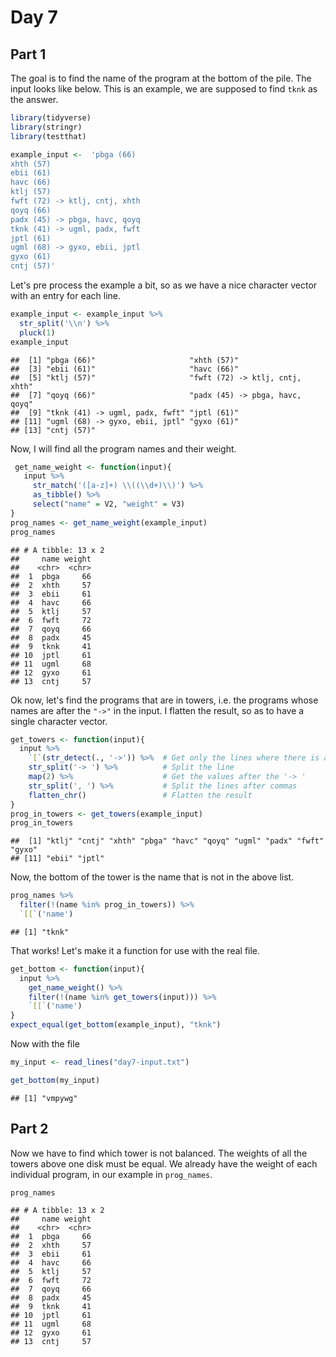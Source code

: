 Day 7
================

Part 1
------

The goal is to find the name of the program at the bottom of the pile. The input looks like below. This is an example, we are supposed to find `tknk` as the answer.

``` r
library(tidyverse)
library(stringr)
library(testthat)

example_input <-  'pbga (66)
xhth (57)
ebii (61)
havc (66)
ktlj (57)
fwft (72) -> ktlj, cntj, xhth
qoyq (66)
padx (45) -> pbga, havc, qoyq
tknk (41) -> ugml, padx, fwft
jptl (61)
ugml (68) -> gyxo, ebii, jptl
gyxo (61)
cntj (57)'
```

Let's pre process the example a bit, so as we have a nice character vector with an entry for each line.

``` r
example_input <- example_input %>% 
  str_split('\\n') %>% 
  pluck(1)
example_input
```

    ##  [1] "pbga (66)"                     "xhth (57)"                    
    ##  [3] "ebii (61)"                     "havc (66)"                    
    ##  [5] "ktlj (57)"                     "fwft (72) -> ktlj, cntj, xhth"
    ##  [7] "qoyq (66)"                     "padx (45) -> pbga, havc, qoyq"
    ##  [9] "tknk (41) -> ugml, padx, fwft" "jptl (61)"                    
    ## [11] "ugml (68) -> gyxo, ebii, jptl" "gyxo (61)"                    
    ## [13] "cntj (57)"

Now, I will find all the program names and their weight.

``` r
 get_name_weight <- function(input){
   input %>% 
     str_match('([a-z]+) \\((\\d+)\\)') %>% 
     as_tibble() %>% 
     select("name" = V2, "weight" = V3)
}
prog_names <- get_name_weight(example_input)
prog_names
```

    ## # A tibble: 13 x 2
    ##     name weight
    ##    <chr>  <chr>
    ##  1  pbga     66
    ##  2  xhth     57
    ##  3  ebii     61
    ##  4  havc     66
    ##  5  ktlj     57
    ##  6  fwft     72
    ##  7  qoyq     66
    ##  8  padx     45
    ##  9  tknk     41
    ## 10  jptl     61
    ## 11  ugml     68
    ## 12  gyxo     61
    ## 13  cntj     57

Ok now, let's find the programs that are in towers, i.e. the programs whose names are after the `"->"` in the input. I flatten the result, so as to have a single character vector.

``` r
get_towers <- function(input){
  input %>% 
    `[`(str_detect(., '->')) %>%  # Get only the lines where there is a '->'
    str_split('-> ') %>%          # Split the line
    map(2) %>%                    # Get the values after the '-> '
    str_split(', ') %>%           # Split the lines after commas
    flatten_chr()                 # Flatten the result
}
prog_in_towers <- get_towers(example_input)
prog_in_towers
```

    ##  [1] "ktlj" "cntj" "xhth" "pbga" "havc" "qoyq" "ugml" "padx" "fwft" "gyxo"
    ## [11] "ebii" "jptl"

Now, the bottom of the tower is the name that is not in the above list.

``` r
prog_names %>% 
  filter(!(name %in% prog_in_towers)) %>% 
  `[[`('name')
```

    ## [1] "tknk"

That works! Let's make it a function for use with the real file.

``` r
get_bottom <- function(input){
  input %>% 
    get_name_weight() %>% 
    filter(!(name %in% get_towers(input))) %>% 
    `[[`('name')
}
expect_equal(get_bottom(example_input), "tknk")
```

Now with the file

``` r
my_input <- read_lines("day7-input.txt")

get_bottom(my_input)
```

    ## [1] "vmpywg"

Part 2
------

Now we have to find which tower is not balanced. The weights of all the towers above one disk must be equal. We already have the weight of each individual program, in our example in `prog_names`.

``` r
prog_names
```

    ## # A tibble: 13 x 2
    ##     name weight
    ##    <chr>  <chr>
    ##  1  pbga     66
    ##  2  xhth     57
    ##  3  ebii     61
    ##  4  havc     66
    ##  5  ktlj     57
    ##  6  fwft     72
    ##  7  qoyq     66
    ##  8  padx     45
    ##  9  tknk     41
    ## 10  jptl     61
    ## 11  ugml     68
    ## 12  gyxo     61
    ## 13  cntj     57
